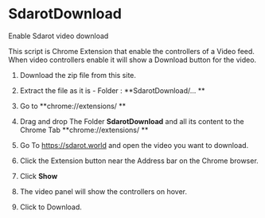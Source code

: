 # SdarotDownload
Enable Sdarot video download

This script is Chrome Extension that enable the controllers of a Video feed. 
When video controllers enable it will show a Download button for the video.

1. Download the zip file from this site.
2. Extract the file as it is - Folder : **SdarotDownload/... **
2. Go to **chrome://extensions/ **
3. Drag and drop The Folder **SdarotDownload** and all its content to the Chrome Tab **chrome://extensions/ **
4. Go To https://sdarot.world and open the video you want to download.

5. Click the Extension button near the Address bar on the Chrome browser.
6. Click **Show** 
7. The video panel will show the controllers on hover.
8. Click to Download.
